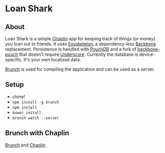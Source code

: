 # Loan Shark
## About
Loan Shark is a simple [Chaplin](http://chaplinjs.org) app for keeping track of things (or money) you loan out to friends. It uses [Exoskeleton](http://exosjs.com), a dependency-less [Backbone](http://backbonejs.org) replacement. Persistence is handled with [PouchDB](http://pouchdb.com) and a fork of [backbone-pouch](https://github.com/albatrocity/backbone-pouch) that doesn't require [Underscore](http://underscorejs.org). Currently the database is device-specific. It's your own localized data.

[Brunch](http://brunch.io) is used for compiling the application and can be used as a server.

## Setup
* clone!
* `npm install -g brunch`
* `npm install`
* `bower install`
* `brunch watch --server`

## Brunch with Chaplin

[Brunch](http://brunch.io) and [Chaplin](http://chaplinjs.org).